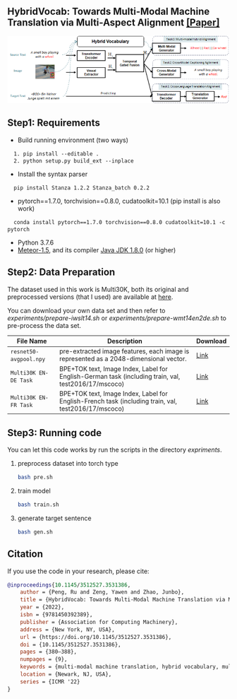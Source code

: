 ## HybridVocab: Towards Multi-Modal Machine Translation via Multi-Aspect Alignment [[Paper]](https://scholar.archive.org/work/pgyxeohzt5bbhoqkcfvla5brtq/access/wayback/https://dl.acm.org/doi/pdf/10.1145/3512527.3531386)
![](https://github.com/pengr/MAT-MMT/blob/master/MAT-MMT.png)


## Step1: Requirements
- Build running environment (two ways)
```shell
  1. pip install --editable .  
  2. python setup.py build_ext --inplace
````
- Install the syntax parser
```shell
  pip install Stanza 1.2.2 Stanza_batch 0.2.2
````
- pytorch==1.7.0, torchvision==0.8.0, cudatoolkit=10.1 (pip install is also work)
```shell
  conda install pytorch==1.7.0 torchvision==0.8.0 cudatoolkit=10.1 -c pytorch 
````
- Python 3.7.6
- [Meteor-1.5](https://www.cs.cmu.edu/~alavie/METEOR/README.html), and its compiler [Java JDK 1.8.0](https://www.oracle.com/sg/java/technologies/javase/javase8-archive-downloads.html) (or higher)


## Step2: Data Preparation
The dataset used in this work is Multi30K, 
both its original and preprocessed versions (that I used) 
are available at [here](https://github.com/multi30k/dataset/tree/master/data/task2).

You can download your own data set and then refer to 
*experiments/prepare-iwslt14.sh* or *experiments/prepare-wmt14en2de.sh* to pre-process the data set.

File Name | Description |  Download
---|---|---
`resnet50-avgpool.npy` | pre-extracted image features, each image is represented as a 2048-dimensional vector. | [Link](https://1drv.ms/u/s!AuOGIeqv1TybbQeJMw8CdqOphfA?e=l8k4df)
`Multi30K EN-DE Task` | BPE+TOK text, Image Index, Label for English-German task (including train, val, test2016/17/mscoco) | [Link](https://github.com/multi30k/dataset/tree/master/data/task2/tok)
`Multi30K EN-FR Task` | BPE+TOK text, Image Index, Label for English-French task (including train, val, test2016/17/mscoco) | [Link](https://github.com/multi30k/dataset/tree/master/data/task2/tok)


## Step3: Running code
You can let this code works by run the scripts in the directory *expriments*.

1. preprocess dataset into torch type
    ```bash
    bash pre.sh
    ```
    
2. train model
    ```bash
    bash train.sh
    ```
   
3. generate target sentence
    ```bash
    bash gen.sh
    ```


## Citation
If you use the code in your research, please cite:
```bibtex
@inproceedings{10.1145/3512527.3531386,
    author = {Peng, Ru and Zeng, Yawen and Zhao, Junbo},
    title = {HybridVocab: Towards Multi-Modal Machine Translation via Multi-Aspect Alignment},
    year = {2022},
    isbn = {9781450392389},
    publisher = {Association for Computing Machinery},
    address = {New York, NY, USA},
    url = {https://doi.org/10.1145/3512527.3531386},
    doi = {10.1145/3512527.3531386},
    pages = {380–388},
    numpages = {9},
    keywords = {multi-modal machine translation, hybrid vocabulary, multi-aspect alignment},
    location = {Newark, NJ, USA},
    series = {ICMR '22}
}
```
